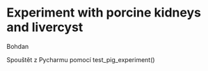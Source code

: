 # Experiment with porcine kidneys and livercyst

Bohdan

Spouštět z Pycharmu pomocí test_pig_experiment()